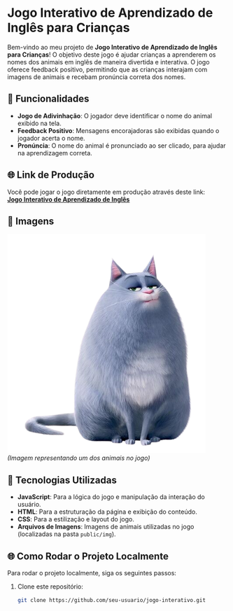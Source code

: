 # Jogo Interativo de Aprendizado de Inglês para Crianças

Bem-vindo ao meu projeto de **Jogo Interativo de Aprendizado de Inglês para Crianças**! O objetivo deste jogo é ajudar crianças a aprenderem os nomes dos animais em inglês de maneira divertida e interativa. O jogo oferece feedback positivo, permitindo que as crianças interajam com imagens de animais e recebam pronúncia correta dos nomes.

## 🧩 Funcionalidades

- **Jogo de Adivinhação**: O jogador deve identificar o nome do animal exibido na tela.
- **Feedback Positivo**: Mensagens encorajadoras são exibidas quando o jogador acerta o nome.
- **Pronúncia**: O nome do animal é pronunciado ao ser clicado, para ajudar na aprendizagem correta.

## 🌐 **Link de Produção** 

Você pode jogar o jogo diretamente em produção através deste link:  
[**Jogo Interativo de Aprendizado de Inglês**](https://jogo-educativo-sigma.vercel.app)

## 📸 Imagens

![Exemplo do Jogo](public/img/gato.png)  
*(Imagem representando um dos animais no jogo)*

## 🚀 Tecnologias Utilizadas

- **JavaScript**: Para a lógica do jogo e manipulação da interação do usuário.
- **HTML**: Para a estruturação da página e exibição do conteúdo.
- **CSS**: Para a estilização e layout do jogo.
- **Arquivos de Imagens**: Imagens de animais utilizadas no jogo (localizadas na pasta `public/img`).

## 🌐 Como Rodar o Projeto Localmente

Para rodar o projeto localmente, siga os seguintes passos:

1. Clone este repositório:

   ```bash
   git clone https://github.com/seu-usuario/jogo-interativo.git
